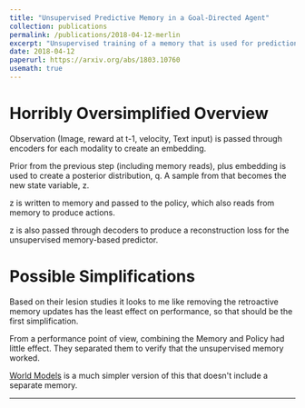 ```yaml
---
title: "Unsupervised Predictive Memory in a Goal-Directed Agent"
collection: publications
permalink: /publications/2018-04-12-merlin
excerpt: "Unsupervised training of a memory that is used for prediction of state and reward."
date: 2018-04-12
paperurl: https://arxiv.org/abs/1803.10760
usemath: true
---
```


# Horribly Oversimplified Overview

Observation (Image, reward at t-1, velocity, Text input) is passed through encoders for each modality to create an embedding.

Prior from the previous step (including memory reads), plus embedding is used to create a posterior distribution, q. A sample from that becomes the new state variable, z.

z is written to memory and passed to the policy, which also reads from memory to produce actions.

z is also passed through decoders to produce a reconstruction loss for the unsupervised memory-based predictor.

# Possible Simplifications

Based on their lesion studies it looks to me like removing the retroactive memory updates has the least effect on performance, so that should be the first simplification.

From a performance point of view, combining the Memory and Policy had little effect. They separated them to verify that the unsupervised memory worked.

[World Models](/publications/2018-04-09-world-models) is a much simpler version of this that doesn't include a separate memory.

---
